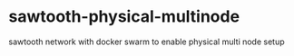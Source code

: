 # sawtooth-physical-multinode
sawtooth network with docker swarm to enable physical multi node setup
